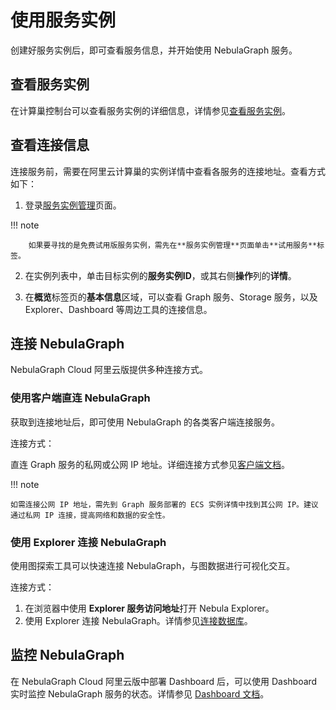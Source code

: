 # 使用服务实例

创建好服务实例后，即可查看服务信息，并开始使用 NebulaGraph 服务。

## 查看服务实例

在计算巢控制台可以查看服务实例的详细信息，详情参见[查看服务实例](https://help.aliyun.com/document_detail/290838.html)。

## 查看连接信息

连接服务前，需要在阿里云计算巢的实例详情中查看各服务的连接地址。查看方式如下：

1. 登录[服务实例管理](http://c.nxw.so/9huj4 "https://computenest.console.aliyun.com/user/cn-hangzhou/serviceInstance/private")页面。

  !!! note

        如果要寻找的是免费试用版服务实例，需先在**服务实例管理**页面单击**试用服务**标签。

2. 在实例列表中，单击目标实例的**服务实例ID**，或其右侧**操作**列的**详情**。

3. 在**概览**标签页的**基本信息**区域，可以查看 Graph 服务、Storage 服务，以及 Explorer、Dashboard 等周边工具的连接信息。

## 连接 NebulaGraph

NebulaGraph Cloud 阿里云版提供多种连接方式。

### 使用客户端直连 NebulaGraph

获取到连接地址后，即可使用 NebulaGraph 的各类客户端连接服务。

连接方式：

直连 Graph 服务的私网或公网 IP 地址。详细连接方式参见[客户端文档](https://docs.nebula-graph.com.cn/{{nebula.release}}/14.client/1.nebula-client/)。

!!! note

    如需连接公网 IP 地址，需先到 Graph 服务部署的 ECS 实例详情中找到其公网 IP。建议通过私网 IP 连接，提高网络和数据的安全性。

### 使用 Explorer 连接 NebulaGraph

使用图探索工具可以快速连接 NebulaGraph，与图数据进行可视化交互。

连接方式：

1. 在浏览器中使用 **Explorer 服务访问地址**打开 Nebula Explorer。
2. 使用 Explorer 连接 NebulaGraph。详情参见[连接数据库](https://docs.nebula-graph.com.cn/{{nebula.release}}/nebula-explorer/deploy-connect/ex-ug-connect/)。

## 监控 NebulaGraph

在 NebulaGraph Cloud 阿里云版中部署 Dashboard 后，可以使用 Dashboard 实时监控 NebulaGraph 服务的状态。详情参见 [Dashboard 文档](https://docs.nebula-graph.com.cn/{{nebula.release}}/nebula-dashboard-ent/1.what-is-dashboard-ent/)。
